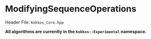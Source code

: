 
# ModifyingSequenceOperations

Header File: `Kokkos_Core.hpp`

**All algorithms are currently in the `Kokkos::Experimental` namespace.**


